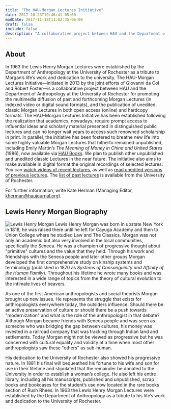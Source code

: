 ```yaml
---
title: "The HAU-Morgan Lectures Initiative"
date: 2017-10-23T19:46:41-05:00
modDate: 2017-11-18T11:02:35-06:00
draft: false
include: false
description: "A collaborative project between HAU and the Department of Anthropology at the University of Rochester for promoting the dissemination of Lewis Henry Morgan lectures in video and print"
---
```


## About

In 1963 the Lewis Henry Morgan Lectures were established by the Department of Anthropology at the University of Rochester as a tribute to Morgan’s life’s work and dedication to the university. The HAU-Morgan Lectures Initiative—initiated in 2013 by the joint efforts of Giovanni da Col and Robert Foster—is a collaborative project between HAU and the Department of Anthropology at the University of Rochester for promoting the multimedia diffusion of past and forthcoming Morgan Lectures (in indexed video or digital sound formats), and the publication of unedited, classic Morgan Lectures in both open access (online) and hardcopy formats. The HAU-Morgan Lectures Initiative has been established following the realization that academics, nowadays, require prompt access to influential ideas and scholarly material presented in distinguished public lectures and can no longer wait years to access such renowned scholarship in print. In parallel, the initiative has been fostered to breathe new life into some highly valuable Morgan Lectures that hitherto remained unpublished, including Emily Martin’s *The Meaning of Money in China and United States* (1986), now available via [HAU Books](https://haubooks.org/the-meaning-of-money-in-china/ "HAU Books Martin LHM Lecture"). We plan to publish other unpublished and unedited classic Lectures in the near future. The initiative also aims to make available in digital format the original recordings of selected lectures: You can [watch videos of recent lectures](/lectures/ "Watch the Morgan Lectures"), as well as [read unedited versions of previous lectures](/lectures/read/ "Read unedited Morgan Lectures"). The [list of past lectures](http://www.sas.rochester.edu/ant/morgan/past.html) is available from the University of Rochester.

For further information, write Kate Herman (Managing Editor, <kherman@haujournal.org>).

## Lewis Henry Morgan Biography

![Lewis Henry Morgan](/images/lhm/LHM_withMargin.png) Lewis Henry Morgan was born in upstate New York in 1818, he was raised there until he left for Cayuga Academy and then to Union College where he studied Law and The Classics. Morgan was not only an academic but also very involved in the local communities, specifically the Seneca. He was a champion of progressive thought about "primitive" cultures and the value that they held. Through his work and friendships with the Seneca people and later other groups Morgan developed the first comprehensive study on kinship systems and terminology (published in 1870 as *Systems of Consanguinity and Affinity of the Human Family*). Throughout his lifetime he wrote many books and was interested in a wide range of topics from the theory of cultural evolution to the intimate lives of beavers.

As one of the first American anthropologists and social theorists Morgan brought up new issues. He represents the struggle that exists for anthropologists everywhere today, the outsiders influence. Should there be an active preservation of culture or should there be a push towards "modernization" and what is the role of the anthropologist in that debate? Although Morgan became friends with Seneca people and was seen as someone who was bridging the gap between cultures, his money was invested in a railroad company that was tracking through Indian land and settlements. Today Morgan might not be viewed as progressive but he was concerned with cultural equality and validity at a time when most other anthropologists saw these "others" as sub-human.

His dedication to the University of Rochester also showed his progressive nature. In 1881 his final will bequeathed his fortune to his wife and son for use in their lifetime and stipulated that the remainder be donated to the University in order to establish a woman’s college. He also left his entire library, including all his manuscripts, published and unpublished, scrap books and bookcases for the student’s use now located in the rare books section of Rush Rhees. In 1963 the Lewis Henry Morgan Lectures were established by the Department of Anthropology as a tribute to his life’s work and dedication to the University of Rochester.
